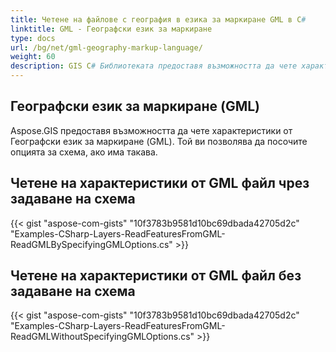 ```yaml
---
title: Четене на файлове с география в езика за маркиране GML в C#
linktitle: GML - Географски език за маркиране
type: docs
url: /bg/net/gml-geography-markup-language/
weight: 60
description: GIS C# Библиотеката предоставя възможността да чете характеристики от файлове с география в езика за маркиране GML и ви позволява да посочите опцията за схема, ако има такава.
---
```


## **Географски език за маркиране (GML)**
Aspose.GIS предоставя възможността да чете характеристики от Географски език за маркиране (GML). Той ви позволява да посочите опцията за схема, ако има такава.
## **Четене на характеристики от GML файл чрез задаване на схема**
{{< gist "aspose-com-gists" "10f3783b9581d10bc69dbada42705d2c" "Examples-CSharp-Layers-ReadFeaturesFromGML-ReadGMLBySpecifyingGMLOptions.cs" >}}
## **Четене на характеристики от GML файл без задаване на схема**
{{< gist "aspose-com-gists" "10f3783b9581d10bc69dbada42705d2c" "Examples-CSharp-Layers-ReadFeaturesFromGML-ReadGMLWithoutSpecifyingGMLOptions.cs" >}}
